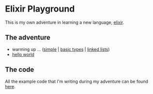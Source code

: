 # Elixir Playground

This is my own adventure in learning a new language, [elixir](https://elixir-lang.org/).

## The adventure


* warming up ... ([simple](examples/simple.exs) | [basic types](examples/basic_types.ex) | [linked lists](examples/linked_lists.ex))
* [hello world](examples/hello_world)

## The code

All the example code that I'm writing during my adventure can be found [here](examples).
